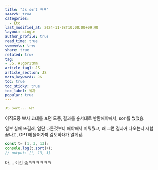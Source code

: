 ```yaml
---
title: "Js sort ㅋㅋ"
search: true
categories:
  - Etc
last_modified_at: 2024-11-08T10:00:00+09:00
layout: single
author_profile: true
read_time: true
comments: true
share: true
related: true
tag:
- JS, Algorithm
article_tag1: JS
article_section: JS
meta_keywords: JS
toc: true
toc_sticky: true
toc_label: 목차
popular: true
---
```


```yaml
JS sort... 네?
```

이직도중 W사 코테를 보던 도중, 결과를 순서대로 반환해야해서, sort를 썼었음.

일부 실패 뜨길래, 일단 다른것부터 해야해서 미뤄뒀고, 왜 그런 결과가 나오는지 시험 끝나고, GPT에 물어가며 검토하다가 알게됨.

```js
const t= [1, 3, 13];
console.log(t.sort());
// output: [1, 13, 3]
```

아.... 이건 좀ㅋㅋㅋㅋㅋㅋ
